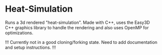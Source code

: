 # Heat-Simulation

Runs a 3d rendered "heat-simulation". Made with C++, uses the Easy3D C++ graphics library to handle the rendering and also uses OpenMP for optimizations.

!!! Currently not in a good cloning/forking state. Need to add documentation and setup instructions. !!!
